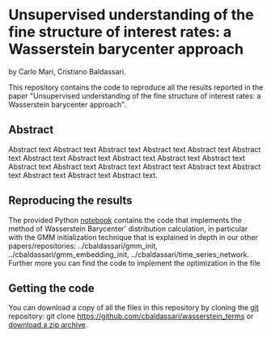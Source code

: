 # Unsupervised understanding of the fine structure of interest rates: a Wasserstein barycenter approach

by
Carlo Mari,
Cristiano Baldassari.

This repository contains the code to reproduce all the results reported in the paper "Unsupervised understanding of the fine structure of interest rates: a Wasserstein barycenter approach".

## Abstract
Abstract text Abstract text Abstract text Abstract text Abstract text Abstract
text Abstract text Abstract text Abstract text Abstract text Abstract text
Abstract text Abstract text Abstract text Abstract text Abstract text Abstract
text Abstract text Abstract text Abstract text.

## Reproducing the results

The provided Python [notebook](https://github.com/cbaldassari/wasserstein_terms/blob/main/wasstax.ipynb) contains the code that implements the  method of Wasserstein Barycenter' distribution calculation, in particular with the GMM initialization technique that is explained in depth in our other papers/repositories: ../cbaldassari/gmm_init, ../cbaldassari/gmm_embedding_init, ../cbaldassari/time_series_network. Further more you can find the code to implement the optimization in the file 

## Getting the code
You can download a copy of all the files in this repository by cloning the
[git](https://github.com/cbaldassari/wasserstein_terms) repository:
    git clone https://github.com/cbaldassari/wasserstein_terms
or [download a zip archive](https://github.com/cbaldassari/wasserstein_terms/archive/refs/heads/main.zip).
